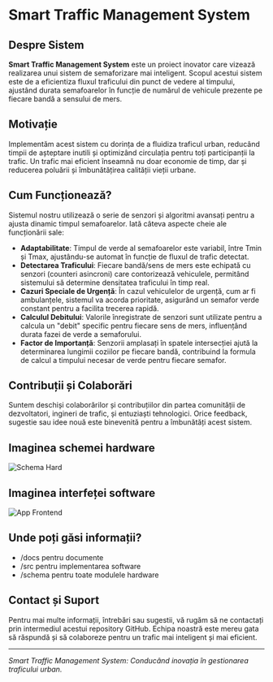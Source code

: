 # Smart Traffic Management System

## Despre Sistem

**Smart Traffic Management System** este un proiect inovator care vizează realizarea unui sistem de semaforizare mai inteligent. Scopul acestui sistem este de a eficientiza fluxul traficului din punct de vedere al timpului, ajustând durata semafoarelor în funcție de numărul de vehicule prezente pe fiecare bandă a sensului de mers.

## Motivație

Implementăm acest sistem cu dorința de a fluidiza traficul urban, reducând timpii de așteptare inutili și optimizând circulația pentru toți participanții la trafic. Un trafic mai eficient înseamnă nu doar economie de timp, dar și reducerea poluării și îmbunătățirea calității vieții urbane.

## Cum Funcționează?

Sistemul nostru utilizează o serie de senzori și algoritmi avansați pentru a ajusta dinamic timpul semafoarelor. Iată câteva aspecte cheie ale funcționării sale:

- **Adaptabilitate**: Timpul de verde al semafoarelor este variabil, între Tmin și Tmax, ajustându-se automat în funcție de fluxul de trafic detectat.
- **Detectarea Traficului**: Fiecare bandă/sens de mers este echipată cu senzori (counteri asincroni) care contorizează vehiculele, permitând sistemului să determine densitatea traficului în timp real.
- **Cazuri Speciale de Urgență**: În cazul vehiculelor de urgență, cum ar fi ambulanțele, sistemul va acorda prioritate, asigurând un semafor verde constant pentru a facilita trecerea rapidă.
- **Calculul Debitului**: Valorile înregistrate de senzori sunt utilizate pentru a calcula un "debit" specific pentru fiecare sens de mers, influențând durata fazei de verde a semaforului.
- **Factor de Importanță**: Senzorii amplasați în spatele intersecției ajută la determinarea lungimii coziilor pe fiecare bandă, contribuind la formula de calcul a timpului necesar de verde pentru fiecare semafor.

## Contribuții și Colaborări

Suntem deschiși colaborărilor și contribuțiilor din partea comunității de dezvoltatori, ingineri de trafic, și entuziaști tehnologici. Orice feedback, sugestie sau idee nouă este binevenită pentru a îmbunătăți acest sistem.

## Imaginea schemei hardware

![Schema Hard](https://github.com/peleemanuel/smart-traffic-management-system/blob/Docs/Presentation/docs/schema_image.png)

## Imaginea interfeței software

![App Frontend](https://github.com/peleemanuel/smart-traffic-management-system/blob/Docs/Presentation/docs/frontend_image.png)

## Unde poți găsi informații?

- /docs pentru documente
- /src pentru implementarea software
- /schema pentru toate modulele hardware

## Contact și Suport

Pentru mai multe informații, întrebări sau sugestii, vă rugăm să ne contactați prin intermediul acestui repository GitHub. Echipa noastră este mereu gata să răspundă și să colaboreze pentru un trafic mai inteligent și mai eficient.

---

_Smart Traffic Management System: Conducând inovația în gestionarea traficului urban._
